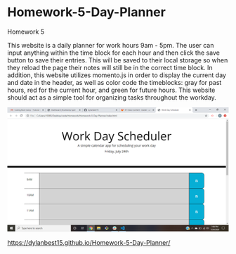 # Homework-5-Day-Planner
Homework 5

This website is a daily planner for work hours 9am - 5pm. The user can input anything within the time block for each hour and then click the save button to save their entries. This will be saved to their local storage so when they reload the page their notes will still be in the correct time block. In addition, this website utilizes momento.js in order to display the current day and date in the header, as well as color code the timeblocks: gray for past hours, red for the current hour, and green for future hours. This website should act as a simple tool for organizing tasks throughout the workday. 

![Day-Planner](screenshot-hw5.png)

https://dylanbest15.github.io/Homework-5-Day-Planner/